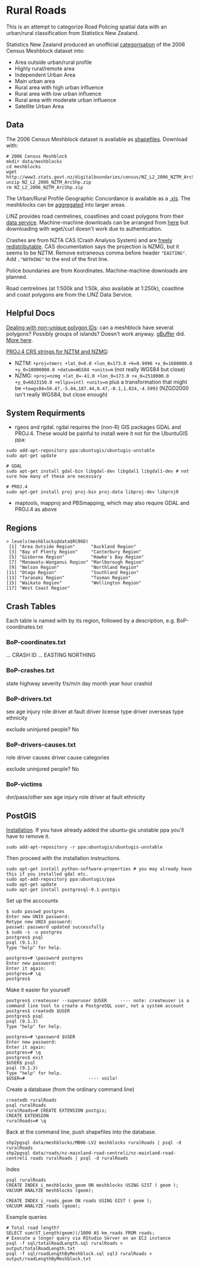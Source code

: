 Rural Roads
===========
This is an attempt to categorize Road Policing spatial data with an urban/rural classification from Statistics New Zealand.

Statistics New Zealand produced an unofficial [categorisation](http://www.stats.govt.nz/browse_for_stats/people_and_communities/Geographic-areas/urban-rural-profile-update.aspx) of the 2006 Census Meshblock dataset into:

* Area outside urban/rural profile
* Highly rural/remote area
* Independent Urban Area
* Main urban area
* Rural area with high urban influence
* Rural area with low urban influence
* Rural area with moderate urban influence
* Satellite Urban Area

Data
----

The 2006 Census Meshblock dataset is available as [shapefiles](http://www3.stats.govt.nz/digitalboundaries/census/NZ_L2_2006_NZTM_ArcShp.zip). Download with:
```
# 2006 Census Meshblock
mkdir data/meshblocks
cd meshblocks
wget http://www3.stats.govt.nz/digitalboundaries/census/NZ_L2_2006_NZTM_ArcShp.zip
unzip NZ_L2_2006_NZTM_ArcShp.zip
rm NZ_L2_2006_NZTM_ArcShp.zip
```

The Urban/Rural Profile Geographic Concordance is available as a [.xls](http://www.stats.govt.nz/~/media/Statistics/browse-categories/people-and-communities/geographic-areas/urban-rural-profile-update/concordance-2006.xls).  The meshblocks can be [aggregated](http://www.stats.govt.nz/browse_for_stats/people_and_communities/Geographic-areas/geographic-area-files.aspx#2006) into larger areas.

LINZ provides road centrelines, coastlines and coast polygons from their [data service](http://data.linz.govt.nz/).  Machine-machine downloads can be arranged from [here](http://data.linz.govt.nz/p/web-services/) but downloading with wget/curl doesn't work due to authentication.

Crashes are from NZTA CAS (Crash Analysis System) and are [freely redistributable](./docs/CAS_licence.eml).  CAS documentation says the projection is NZMG, but it seems to be NZTM.  Remove extraneous comma before header `"EASTING"`.  Add `,"NOTHING"` to the end of the first line.

Police boundaries are from Koordinates.  Machine-machine downloads are planned.

Road centrelines (at 1:500k and 1:50k, also available at 1:250k), coastline and coast polygons are from the LINZ Data Service.

Helpful Docs
------------
[Dealing with non-unique polygon IDs](https://stat.ethz.ch/pipermail/r-sig-geo/2009-May/005666.html): can a meshblock have several polygons?  Possibly groups of islands?  Doesn't work anyway. [gBuffer](http://stackoverflow.com/questions/13662448/what-does-the-following-error-mean-topologyexception-found-non-nonded-intersec) did.  [More here](https://stat.ethz.ch/pipermail/r-sig-geo/2012-December/016952.html).

[PROJ.4 CRS strings for NZTM and NZMG](http://gis.stackexchange.com/questions/20389/converting-nzmg-or-nztm-to-latitude-longitude-for-use-with-r-map-library/20401#20401):
* NZTM: `+proj=tmerc +lat_0=0.0 +lon_0=173.0 +k=0.9996 +x_0=1600000.0 +y_0=10000000.0 +datum=WGS84 +units=m` (not really WGS84 but close)
* NZMG: `+proj=nzmg +lat_0=-41.0 +lon_0=173.0 +x_0=2510000.0 +y_0=6023150.0 +ellps=intl +units=m` plus a transformation that might be `+towgs84=59.47,-5.04,187.44,0.47,-0.1,1.024,-4.5993`
(NZGD2000 isn't really WGS84, but close enough)

System Requirments
------------------
* rgeos and rgdal.  rgdal requires the (non-R) GIS packages GDAL and PROJ.4.  These would be painful to install were it not for the UbuntuGIS ppa:

```
sudo add-apt-repository ppa:ubuntugis/ubuntugis-unstable
sudo apt-get update

# GDAL
sudo apt-get install gdal-bin libgdal-dev libgdal1 libgdal1-dev # not sure how many of these are necessary

# PROJ.4
sudo apt-get install proj proj-bin proj-data libproj-dev libproj0

```
* maptools, mapproj and PBSmapping, which may also require GDAL and PROJ.4 as above

Regions
-------
```
> levels(meshblocks@data$RC06D)
 [1] "Area Outside Region"      "Auckland Region"         
 [3] "Bay of Plenty Region"     "Canterbury Region"       
 [5] "Gisborne Region"          "Hawke's Bay Region"      
 [7] "Manawatu-Wanganui Region" "Marlborough Region"      
 [9] "Nelson Region"            "Northland Region"        
[11] "Otago Region"             "Southland Region"        
[13] "Taranaki Region"          "Tasman Region"           
[15] "Waikato Region"           "Wellington Region"       
[17] "West Coast Region"
```

Crash Tables
------------

Each table is named with by its region, followed by a description, e.g. BoP-coordinates.txt

### BoP-coordinates.txt
...
CRASH ID
...
EASTING
NORTHING

### BoP-crashes.txt
state highway
severity f/s/m/n
day
month
year
hour
crashid

### BoP-drivers.txt
sex
age
injury
role
driver at fault
driver license type
driver overseas type
ethnicity

exclude uninjured people? No

### BoP-drivers-causes.txt
role
driver causes
driver cause categories

exclude uninjured people? No

### BoP-victims
dvr/pass/other
sex
age
injury
role
driver at fault
ethnicity

PostGIS
-------
[Installation](http://trac.osgeo.org/postgis/wiki/UsersWikiPostGIS20Ubuntu1204).  If you have already added the ubuntu-gis unstable ppa you'll have to remove it.
```
sudo add-apt-repository -r ppa:ubuntugis/ubuntugis-unstable
```
Then proceed with the installation instructions.
```
sudo apt-get install python-software-properties # you may already have this if you installed gdal etc.
sudo apt-add-repository ppa:ubuntugis/ppa
sudo apt-get update
sudo apt-get install postgresql-9.1-postgis
```
Set up the acccounts
```
$ sudo passwd postgres
Enter new UNIX password: 
Retype new UNIX password: 
passwd: password updated successfully
$ sudo -s -u postgres
postgres$ psql
psql (9.1.3)
Type "help" for help.

postgres=# \password postgres
Enter new password: 
Enter it again: 
postgres=# \q
postgres$ 
```
Make it easier for yourself
```
postgres$ createuser --superuser $USER     ---- note: createuser is a command line tool to create a PostgreSQL user, not a system account  
postgres$ createdb $USER
postgres$ psql
psql (9.1.3)
Type "help" for help.

postgres=# \password $USER
Enter new password: 
Enter it again: 
postgres=# \q
postgres$ exit
$USER$ psql
psql (9.1.3)
Type "help" for help.
$USER=#                        ---- voila! 
```
Create a database (from the ordinary command line)
```
createdb ruralRoads
psql ruralRoads
ruralRoads=# CREATE EXTENSION postgis;
CREATE EXTENSION
ruralRoads=# \q
```
Back at the command line, push shapefiles into the database.
```
shp2pgsql data/meshblocks/MB06-LV2 meshblocks ruralRoads | psql -d ruralRoads
shp2pgsql data/roads/nz-mainland-road-centreli/nz-mainland-road-centreli roads ruralRoads | psql -d ruralRoads
```
Index
```
psql ruralRoads
CREATE INDEX i_meshblocks_geom ON meshblocks USING GIST ( geom );
VACUUM ANALYZE meshblocks (geom);

CREATE INDEX i_roads_geom ON roads USING GIST ( geom );
VACUUM ANALYZE roads (geom);
```
Example queries
```
# Total road length?
SELECT sum(ST_Length(geom))/1000 AS km_roads FROM roads;
# Execute a longer query via RStudio Server on an EC2 instance
psql -f sql/totalRoadLength.sql ruralRoads > output/totalRoadLength.txt
psql -f sql/roadLengthByMeshblock.sql sql3 ruralRoads > output/roadLengthByMeshblock.txt
```